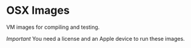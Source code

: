 # OSX Images

VM images for compiling and testing.

*Important*
You need a license and an Apple device to run these images.
